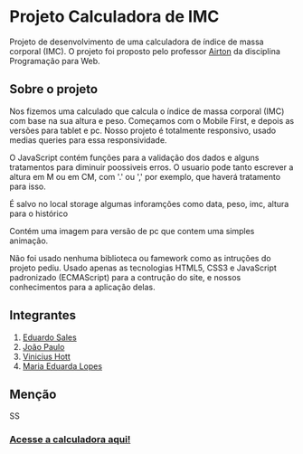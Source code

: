 # Projeto Calculadora de IMC
Projeto de desenvolvimento de uma calculadora de índice de massa corporal (IMC). O projeto foi proposto pelo professor [Airton](https://github.com/airtonbjunior) da disciplina Programação para Web.

## Sobre o projeto
Nos fizemos uma calculado que calcula o índice de massa corporal (IMC) com base na sua altura e peso. Começamos com o Mobile First, e depois as versões para tablet e pc. Nosso projeto é totalmente responsivo, usado medias queries para essa responsividade.

O JavaScript contém funções para a validação dos dados e alguns tratamentos para diminuir poossiveis erros. O usuario pode tanto escrever a altura em M ou em CM, com '.' ou ',' por exemplo, que haverá tratamento para isso.

É salvo no local storage algumas inforamções como data, peso, imc, altura para o histórico

Contém uma imagem para versão de pc que contem uma simples animação.

Não foi usado nenhuma biblioteca ou famework como as intruções do projeto pediu. Usado apenas as tecnologias HTML5, CSS3 e JavaScript padronizado (ECMAScript) para a contrução do site, e nossos conhecimentos para a aplicação delas.

## Integrantes
1. [Eduardo Sales](https://github.com/Sales16)
2. [João Paulo](https://github.com/Joao-Porto-23)
3. [Vinicius Hott](https://github.com/Hott10)
4. [Maria Eduarda Lopes](https://github.com/Lopesduda28)

## Menção
SS

### [Acesse a calculadora aqui!](https://sales16.github.io/projeto-calculadora-imc/)
